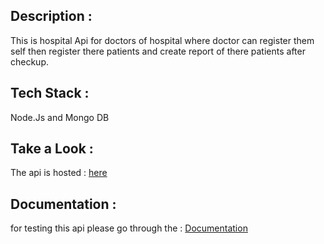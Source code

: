 ## Description :
This is  hospital Api for doctors of hospital where doctor can register them self then register there patients and create report of there patients after checkup.
## Tech Stack :
 Node.Js and Mongo DB
## Take a Look  :
The api is hosted : [here](https://hospitalapiv1.herokuapp.com/)
## Documentation :
for testing this api please go through the : [Documentation](https://documenter.getpostman.com/view/18917188/UyrAEwkh)
 

